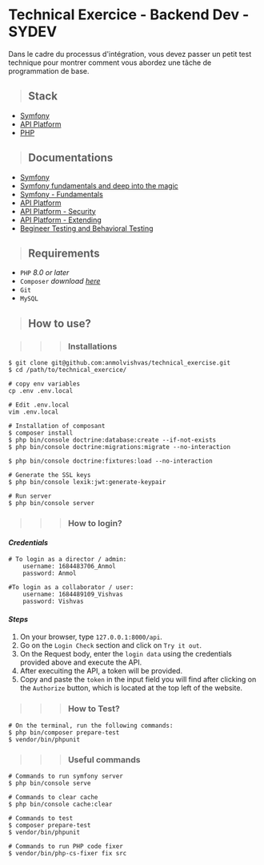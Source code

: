 # **Technical Exercice - Backend Dev - SYDEV**
Dans le cadre du processus d'intégration, vous devez passer un petit test technique pour montrer comment vous abordez une tâche de programmation de base.

>## **Stack**

* [Symfony](https://symfony.com/doc/current/index.html)
* [API Platform](https://api-platform.com/docs/)
* [PHP](https://www.php.net/docs.php)

>## **Documentations**

* [Symfony](https://symfony.com/doc/current/index.html)
* [Symfony fundamentals and deep into the magic](https://symfonycasts.com/tracks/symfony5)
* [Symfony - Fundamentals](https://symfonycasts.com/tracks/symfony)
* [API Platform](https://symfonycasts.com/screencast/api-platform)
* [API Platform - Security](https://symfonycasts.com/screencast/api-platform-security)
* [API Platform - Extending](https://symfonycasts.com/screencast/api-platform-extending)
* [Begineer Testing and Behavioral Testing](https://symfonycasts.com/tracks/testing)

>## **Requirements**

* `PHP` *8.0 or later*
* `Composer` *download [here](https://getcomposer.org/doc/00-intro.md)*
* `Git`
* `MySQL` 

>## **How to use?**

>>>### **Installations**

    $ git clone git@github.com:anmolvishvas/technical_exercise.git
    $ cd /path/to/technical_exercice/

    # copy env variables
    cp .env .env.local

    # Edit .env.local
    vim .env.local
    
    # Installation of composant
    $ composer install
    $ php bin/console doctrine:database:create --if-not-exists
    $ php bin/console doctrine:migrations:migrate --no-interaction

    $ php bin/console doctrine:fixtures:load --no-interaction

    # Generate the SSL keys
    $ php bin/console lexik:jwt:generate-keypair

    # Run server
    $ php bin/console server

>>>### **How to login?**

#### *Credentials*

    # To login as a director / admin:
        username: 1684483706_Anmol
        password: Anmol
    
    #To login as a collaborator / user:
        username: 1684489109_Vishvas
        password: Vishvas

#### *Steps*

1. On your browser, type `127.0.0.1:8000/api`.
2. Go on the `Login Check` section and click on `Try it out`.
3. On the Request body, enter the `login data` using the credentials provided above and execute the API.
4. After execuiting the API, a token will be provided.
5. Copy and paste the `token` in the input field you will find after clicking on the `Authorize` button, which is located at the top left of the website.

>>>### **How to Test?**

    # On the terminal, run the following commands:
    $ php bin/composer prepare-test
    $ vendor/bin/phpunit


>>>### **Useful commands**

    # Commands to run symfony server
    $ php bin/console serve

    # Commands to clear cache
    $ php bin/console cache:clear

    # Commands to test
    $ composer prepare-test
    $ vendor/bin/phpunit

    # Commands to run PHP code fixer
    $ vendor/bin/php-cs-fixer fix src

